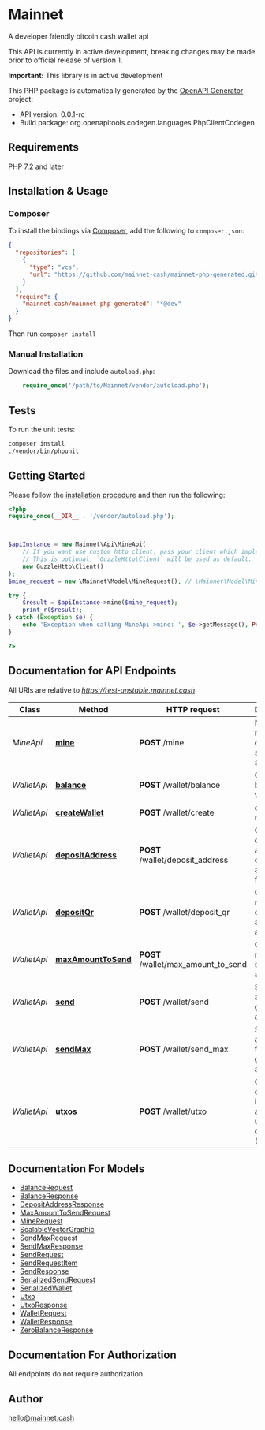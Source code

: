 # Mainnet

A developer friendly bitcoin cash wallet api

This API is currently in active development, breaking changes may
be made prior to official release of version 1.

**Important:** This library is in active development


This PHP package is automatically generated by the [OpenAPI Generator](https://openapi-generator.tech) project:

- API version: 0.0.1-rc
- Build package: org.openapitools.codegen.languages.PhpClientCodegen

## Requirements

PHP 7.2 and later

## Installation & Usage

### Composer

To install the bindings via [Composer](http://getcomposer.org/), add the following to `composer.json`:

```json
{
  "repositories": [
    {
      "type": "vcs",
      "url": "https://github.com/mainnet-cash/mainnet-php-generated.git"
    }
  ],
  "require": {
    "mainnet-cash/mainnet-php-generated": "*@dev"
  }
}
```

Then run `composer install`

### Manual Installation

Download the files and include `autoload.php`:

```php
    require_once('/path/to/Mainnet/vendor/autoload.php');
```

## Tests

To run the unit tests:

```bash
composer install
./vendor/bin/phpunit
```

## Getting Started

Please follow the [installation procedure](#installation--usage) and then run the following:

```php
<?php
require_once(__DIR__ . '/vendor/autoload.php');



$apiInstance = new Mainnet\Api\MineApi(
    // If you want use custom http client, pass your client which implements `GuzzleHttp\ClientInterface`.
    // This is optional, `GuzzleHttp\Client` will be used as default.
    new GuzzleHttp\Client()
);
$mine_request = new \Mainnet\Model\MineRequest(); // \Mainnet\Model\MineRequest | 

try {
    $result = $apiInstance->mine($mine_request);
    print_r($result);
} catch (Exception $e) {
    echo 'Exception when calling MineApi->mine: ', $e->getMessage(), PHP_EOL;
}

?>
```

## Documentation for API Endpoints

All URIs are relative to *https://rest-unstable.mainnet.cash*

Class | Method | HTTP request | Description
------------ | ------------- | ------------- | -------------
*MineApi* | [**mine**](docs/Api/MineApi.md#mine) | **POST** /mine | Mine regtest coins to a specified address
*WalletApi* | [**balance**](docs/Api/WalletApi.md#balance) | **POST** /wallet/balance | Get total balance for wallet
*WalletApi* | [**createWallet**](docs/Api/WalletApi.md#createwallet) | **POST** /wallet/create | create a new wallet
*WalletApi* | [**depositAddress**](docs/Api/WalletApi.md#depositaddress) | **POST** /wallet/deposit_address | Get a deposit address in cash address format
*WalletApi* | [**depositQr**](docs/Api/WalletApi.md#depositqr) | **POST** /wallet/deposit_qr | Get receiving cash address as a qrcode
*WalletApi* | [**maxAmountToSend**](docs/Api/WalletApi.md#maxamounttosend) | **POST** /wallet/max_amount_to_send | Get maximum spendable amount
*WalletApi* | [**send**](docs/Api/WalletApi.md#send) | **POST** /wallet/send | Send some amount to a given address
*WalletApi* | [**sendMax**](docs/Api/WalletApi.md#sendmax) | **POST** /wallet/send_max | Send all available funds to a given address
*WalletApi* | [**utxos**](docs/Api/WalletApi.md#utxos) | **POST** /wallet/utxo | Get detailed information about unspent outputs (utxos)


## Documentation For Models

 - [BalanceRequest](docs/Model/BalanceRequest.md)
 - [BalanceResponse](docs/Model/BalanceResponse.md)
 - [DepositAddressResponse](docs/Model/DepositAddressResponse.md)
 - [MaxAmountToSendRequest](docs/Model/MaxAmountToSendRequest.md)
 - [MineRequest](docs/Model/MineRequest.md)
 - [ScalableVectorGraphic](docs/Model/ScalableVectorGraphic.md)
 - [SendMaxRequest](docs/Model/SendMaxRequest.md)
 - [SendMaxResponse](docs/Model/SendMaxResponse.md)
 - [SendRequest](docs/Model/SendRequest.md)
 - [SendRequestItem](docs/Model/SendRequestItem.md)
 - [SendResponse](docs/Model/SendResponse.md)
 - [SerializedSendRequest](docs/Model/SerializedSendRequest.md)
 - [SerializedWallet](docs/Model/SerializedWallet.md)
 - [Utxo](docs/Model/Utxo.md)
 - [UtxoResponse](docs/Model/UtxoResponse.md)
 - [WalletRequest](docs/Model/WalletRequest.md)
 - [WalletResponse](docs/Model/WalletResponse.md)
 - [ZeroBalanceResponse](docs/Model/ZeroBalanceResponse.md)


## Documentation For Authorization

All endpoints do not require authorization.

## Author

hello@mainnet.cash
